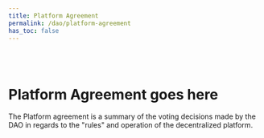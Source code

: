 ```yaml
---
title: Platform Agreement
permalink: /dao/platform-agreement
has_toc: false
---
```


<br> <br> 

# Platform Agreement goes here

The Platform agreement is a summary of the voting decisions made by the DAO in regards to the "rules" and operation of the decentralized platform.
<br> <br>

